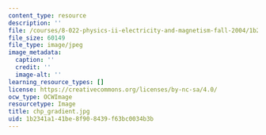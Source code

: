 ```yaml
---
content_type: resource
description: ''
file: /courses/8-022-physics-ii-electricity-and-magnetism-fall-2004/1b2341a141be8f908439f63bc0034b3b_chp_gradient.jpg
file_size: 60149
file_type: image/jpeg
image_metadata:
  caption: ''
  credit: ''
  image-alt: ''
learning_resource_types: []
license: https://creativecommons.org/licenses/by-nc-sa/4.0/
ocw_type: OCWImage
resourcetype: Image
title: chp_gradient.jpg
uid: 1b2341a1-41be-8f90-8439-f63bc0034b3b
---
```


